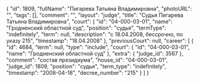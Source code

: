 {
    "id": 1809,
    "fullName": "Пигарева Татьяна Владимировна",
    "photoURL": "",
    "tags": [],
    "comment": "",
    "layout": "judge",
    "title": "Судья Пигарева Татьяна Владимировна",
    "court": {
        "id": "04-000-03-01",
        "name": "Гродненский областной суд",
        "position": "судья",
        "termType": "indefinitely",
        "term": null,
        "description": "c 18.04.2008, бессрочно, по указу 215",
        "timestamp": "18.04.2008"
    },
    "previousCourt": null,
    "career": [
        {
            "id": 4684,
            "term": null,
            "type": "include",
            "court": {
                "id": "04-000-03-01",
                "name": "Гродненский областной суд"
            },
            "extra": {
                "judge_id": 3567
            },
            "comment": "состав президиума",
            "house_id": "04-000-03-01",
            "judge_id": 1809,
            "position": "судья",
            "term_type": "indefinitely",
            "timestamp": "2008-04-18",
            "decree_number": "215"
        }
    ]
}